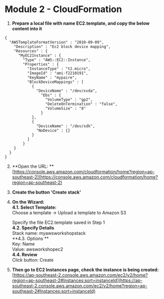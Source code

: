 # Module 2 - CloudFormation

1. **Prepare a local file with name EC2.template, and copy the below content into it**
```
{
  "AWSTemplateFormatVersion" : "2010-09-09",
    "Description" : "Ec2 block device mapping",
    "Resources" : {
      "MyEC2Instance" : {
        "Type" : "AWS::EC2::Instance",
        "Properties" : {
          "InstanceType" : "t2.micro",
          "ImageId" : "ami-f2210191",
          "KeyName" : "mypaire",
          "BlockDeviceMappings" : [
            {
              "DeviceName" : "/dev/xvda",
                "Ebs" : {
                  "VolumeType" : "gp2",
                  "DeleteOnTermination" : "false",
                  "VolumeSize" : "8"
                }
            },
            {
              "DeviceName" : "/dev/sdk",
              "NoDevice" : {}
            }
          ]
        }
    }
  }
}
```

2. **Open the URL: **  
[https://console.aws.amazon.com/cloudformation/home?region=ap-southeast-2](https://console.aws.amazon.com/cloudformation/home?region=ap-southeast-2)

3. **Create the button 'Create stack'**
4. **On the Wizard:**  
  **4.1. Select Template:**  
    Choose a template -> Upload a template to Amazon S3  

    Specify the file EC2.template saved in Step 1  
  **4.2. Specify Details**  
    Stack name: myawsworkshopstack  
  **4.3. Options **  
    Key: Name  
    Value: awsworkshopec2  
  **4.4. Review**  
    Click button: Create  
5. **Then go to EC2 Instances page, check the instance is being created:**  
[https://ap-southeast-2.console.aws.amazon.com/ec2/v2/home?region=ap-southeast-2#Instances:sort=instanceId](https://ap-southeast-2.console.aws.amazon.com/ec2/v2/home?region=ap-southeast-2#Instances:sort=instanceId)

